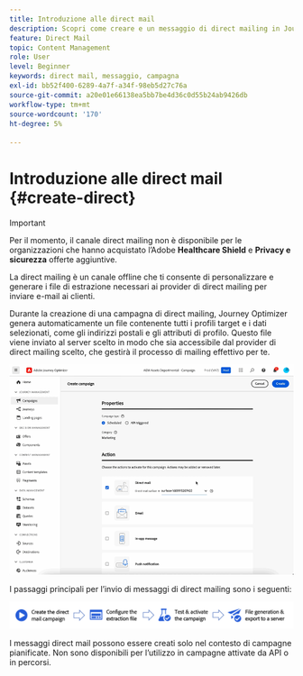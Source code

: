 ```yaml
---
title: Introduzione alle direct mail
description: Scopri come creare e un messaggio di direct mailing in Journey Optimizer
feature: Direct Mail
topic: Content Management
role: User
level: Beginner
keywords: direct mail, messaggio, campagna
exl-id: bb52f400-6289-4a7f-a34f-98eb5d27c76a
source-git-commit: a20e01e66138ea5bb7be4d36c0d55b24ab9426db
workflow-type: tm+mt
source-wordcount: '170'
ht-degree: 5%

---
```


# Introduzione alle direct mail {#create-direct}

>[!IMPORTANT]
>
>Per il momento, il canale direct mailing non è disponibile per le organizzazioni che hanno acquistato l’Adobe **Healthcare Shield** e **Privacy e sicurezza** offerte aggiuntive.

La direct mailing è un canale offline che ti consente di personalizzare e generare i file di estrazione necessari ai provider di direct mailing per inviare e-mail ai clienti.

Durante la creazione di una campagna di direct mailing, Journey Optimizer genera automaticamente un file contenente tutti i profili target e i dati selezionati, come gli indirizzi postali e gli attributi di profilo. Questo file viene inviato al server scelto in modo che sia accessibile dal provider di direct mailing scelto, che gestirà il processo di mailing effettivo per te.

![](../rn/assets/do-not-localize/gif-dm.gif)


I passaggi principali per l’invio di messaggi di direct mailing sono i seguenti:

![](assets/dm-creation-process.png)

I messaggi direct mail possono essere creati solo nel contesto di campagne pianificate. Non sono disponibili per l’utilizzo in campagne attivate da API o in percorsi.
